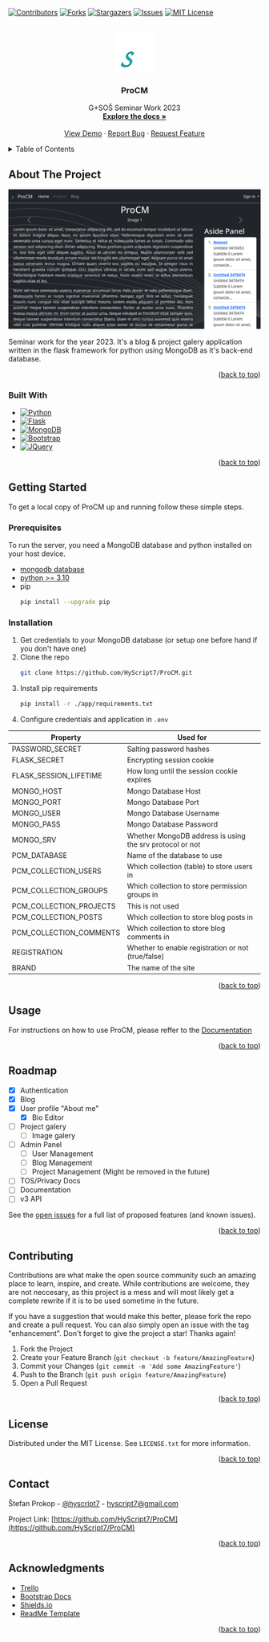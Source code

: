 <a name="readme-top"></a>
[![Contributors][contributors-shield]][contributors-url]
[![Forks][forks-shield]][forks-url]
[![Stargazers][stars-shield]][stars-url]
[![Issues][issues-shield]][issues-url]
[![MIT License][license-shield]][license-url]

<!-- PROJECT LOGO -->
<br />
<div align="center">
  <a href="https://github.com/HyScript7/ProCM">
    <img src="app/static/img/logo.svg" alt="Logo" width="80" height="80">
  </a>

<h3 align="center">ProCM</h3>

  <p align="center">
    G+SOŠ Seminar Work 2023
    <br />
    <a href="https://docs.google.com/document/d/1NuqVESW1STSTG-GhvvjajzcHyAzxAaAm92JQLKchdXs/edit?usp=sharing"><strong>Explore the docs »</strong></a>
    <br />
    <br />
    <a href="https://github.com/HyScript7/ProCM">View Demo</a>
    ·
    <a href="https://github.com/HyScript7/ProCM/issues">Report Bug</a>
    ·
    <a href="https://github.com/HyScript7/ProCM/issues">Request Feature</a>
  </p>
</div>

<!-- TABLE OF CONTENTS -->
<details>
  <summary>Table of Contents</summary>
  <ol>
    <li>
      <a href="#about-the-project">About The Project</a>
      <ul>
        <li><a href="#built-with">Built With</a></li>
      </ul>
    </li>
    <li>
      <a href="#getting-started">Getting Started</a>
      <ul>
        <li><a href="#prerequisites">Prerequisites</a></li>
        <li><a href="#installation">Installation</a></li>
      </ul>
    </li>
    <li><a href="#usage">Usage</a></li>
    <li><a href="#roadmap">Roadmap</a></li>
    <li><a href="#contributing">Contributing</a></li>
    <li><a href="#license">License</a></li>
    <li><a href="#contact">Contact</a></li>
    <li><a href="#acknowledgments">Acknowledgments</a></li>
  </ol>
</details>

<!-- ABOUT THE PROJECT -->
## About The Project

[![Product Name Screen Shot][product-screenshot]](https://example.com)

Seminar work for the year 2023. It's a blog & project galery application written in the flask framework for python using MongoDB as it's back-end database.

<p align="right">(<a href="#readme-top">back to top</a>)</p>

### Built With

* [![Python][python-shield]][python-url]
* [![Flask][flask-shield]][flask-url]
* [![MongoDB][mongo-shield]][mongo-url]
* [![Bootstrap][Bootstrap.com]][Bootstrap-url]
* [![JQuery][JQuery.com]][JQuery-url]

<p align="right">(<a href="#readme-top">back to top</a>)</p>


<!-- GETTING STARTED -->
## Getting Started

To get a local copy of ProCM up and running follow these simple steps.

### Prerequisites

To run the server, you need a MongoDB database and python installed on your host device.

* [mongodb database](https://www.mongodb.com/)
* [python >= 3.10](https://www.python.org/)
* pip
  ```sh
  pip install --upgrade pip
  ```

### Installation

1. Get credentials to your MongoDB database (or setup one before hand if you don't have one)
2. Clone the repo
   ```sh
   git clone https://github.com/HyScript7/ProCM.git
   ```
3. Install  pip requirements
   ```sh
   pip install -r ./app/requirements.txt
   ```
4. Configure credentials and application in `.env`

| Property                | Used for                                                 |
| ----------------------- | -------------------------------------------------------- |
| PASSWORD_SECRET         | Salting password hashes                                  |
| FLASK_SECRET            | Encrypting session cookie                                |
| FLASK_SESSION_LIFETIME  | How long until the session cookie expires                |
| MONGO_HOST              | Mongo Database Host                                      |
| MONGO_PORT              | Mongo Database Port                                      |
| MONGO_USER              | Mongo Database Username                                  |
| MONGO_PASS              | Mongo Database Password                                  |
| MONGO_SRV               | Whether MongoDB address is using the srv protocol or not |
| PCM_DATABASE            | Name of the database to use                              |
| PCM_COLLECTION_USERS    | Which collection (table) to store users in               |
| PCM_COLLECTION_GROUPS   | Which collection to store permission groups in           |
| PCM_COLLECTION_PROJECTS | This is not used                                         |
| PCM_COLLECTION_POSTS    | Which collection to store blog posts in                  |
| PCM_COLLECTION_COMMENTS | Which collection to store blog comments in               |
| REGISTRATION            | Whether to enable registration or not (true/false)       |
| BRAND                   | The name of the site                                     |

<p align="right">(<a href="#readme-top">back to top</a>)</p>

<!-- USAGE EXAMPLES -->
## Usage

For instructions on how to use ProCM, please reffer to the [Documentation](#)

<p align="right">(<a href="#readme-top">back to top</a>)</p>

<!-- ROADMAP -->
## Roadmap

- [x] Authentication
- [x] Blog
- [x] User profile "About me"
    - [x] Bio Editor
- [ ] Project galery
	- [ ] Image galery
- [ ] Admin Panel
	- [ ] User Management
	- [ ] Blog Management
	- [ ] Project Management (Might be removed in the future)
- [ ] TOS/Privacy Docs
- [ ] Documentation
- [ ] v3 API

See the [open issues](https://github.com/HyScript7/ProCM/issues) for a full list of proposed features (and known issues).

<p align="right">(<a href="#readme-top">back to top</a>)</p>

<!-- CONTRIBUTING -->
## Contributing

Contributions are what make the open source community such an amazing place to learn, inspire, and create. While contributions are welcome, they are not neccesary, as this project is a mess and will most likely get a complete rewrite if it is to be used sometime in the future.

If you have a suggestion that would make this better, please fork the repo and create a pull request. You can also simply open an issue with the tag "enhancement".
Don't forget to give the project a star! Thanks again!

1. Fork the Project
2. Create your Feature Branch (`git checkout -b feature/AmazingFeature`)
3. Commit your Changes (`git commit -m 'Add some AmazingFeature'`)
4. Push to the Branch (`git push origin feature/AmazingFeature`)
5. Open a Pull Request

<p align="right">(<a href="#readme-top">back to top</a>)</p>

<!-- LICENSE -->
## License

Distributed under the MIT License. See `LICENSE.txt` for more information.

<p align="right">(<a href="#readme-top">back to top</a>)</p>

<!-- CONTACT -->
## Contact

Štefan Prokop - [@hyscript7](https://twitter.com/hyscript7) - hyscript7@gmail.com

Project Link: [https://github.com/HyScript7/ProCM](https://github.com/HyScript7/ProCM)

<p align="right">(<a href="#readme-top">back to top</a>)</p>

<!-- ACKNOWLEDGMENTS -->
## Acknowledgments

* [Trello](https://trello.com)
* [Bootstrap Docs](https://getbootstrap.com/docs/5.2/getting-started/introduction/)
* [Shields.io](https://shields.io/)
* [ReadMe Template](https://github.com/othneildrew/Best-README-Template/)

<p align="right">(<a href="#readme-top">back to top</a>)</p>

<!-- MARKDOWN LINKS & IMAGES -->
<!-- https://www.markdownguide.org/basic-syntax/#reference-style-links -->
[contributors-shield]: https://img.shields.io/github/contributors/HyScript7/ProCM.svg?style=for-the-badge
[contributors-url]: https://github.com/HyScript7/ProCM/graphs/contributors
[forks-shield]: https://img.shields.io/github/forks/HyScript7/ProCM.svg?style=for-the-badge
[forks-url]: https://github.com/HyScript7/ProCM/network/members
[stars-shield]: https://img.shields.io/github/stars/HyScript7/ProCM.svg?style=for-the-badge
[stars-url]: https://github.com/HyScript7/ProCM/stargazers
[issues-shield]: https://img.shields.io/github/issues/HyScript7/ProCM.svg?style=for-the-badge
[issues-url]: https://github.com/HyScript7/ProCM/issues
[license-shield]: https://img.shields.io/github/license/HyScript7/ProCM.svg?style=for-the-badge
[license-url]: https://github.com/HyScript7/ProCM/blob/master/LICENSE.txt
[product-screenshot]: images/screenshot.png
[python-shield]: https://img.shields.io/badge/python-3670A0?style=for-the-badge&logo=python&logoColor=ffdd54
[python-url]: https://www.python.org/
[flask-shield]: https://img.shields.io/badge/flask-%23000.svg?style=for-the-badge&logo=flask&logoColor=white
[flask-url]: https://flask.palletsprojects.com/en/2.3.x/
[mongo-shield]: https://img.shields.io/badge/MongoDB-%234ea94b.svg?style=for-the-badge&logo=mongodb&logoColor=white
[mongo-url]: https://www.mongodb.com/
[Bootstrap.com]: https://img.shields.io/badge/Bootstrap-563D7C?style=for-the-badge&logo=bootstrap&logoColor=white
[Bootstrap-url]: https://getbootstrap.com
[JQuery.com]: https://img.shields.io/badge/jQuery-0769AD?style=for-the-badge&logo=jquery&logoColor=white
[JQuery-url]: https://jquery.com 
